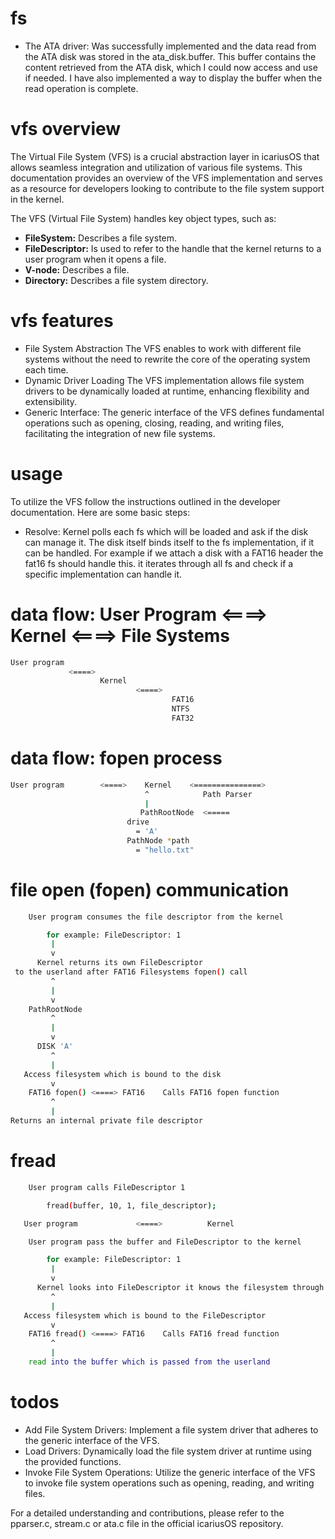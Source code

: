 # fs

* The ATA driver: Was successfully implemented and the data read from the ATA disk was stored in the ata_disk.buffer. This buffer contains the content retrieved from the ATA disk, which I could now access and use if needed. I have also implemented a way to display the buffer when the read operation is complete.

# vfs overview

The Virtual File System (VFS) is a crucial abstraction layer in icariusOS that allows seamless integration and utilization of various file systems. This documentation provides an overview of the VFS implementation and serves as a resource for developers looking to contribute to the file system support in the kernel.

The VFS (Virtual File System) handles key object types, such as:

- **FileSystem:** Describes a file system.
- **FileDescriptor:** Is used to refer to the handle that the kernel returns to a user program when it opens a file.
- **V-node:** Describes a file.
- **Directory:** Describes a file system directory.

# vfs features

* File System Abstraction
    The VFS enables to work with different file systems without the need to rewrite the core of the operating system each time.
* Dynamic Driver Loading
    The VFS implementation allows file system drivers to be dynamically loaded at runtime, enhancing flexibility and extensibility.
* Generic Interface: 
    The generic interface of the VFS defines fundamental operations such as opening, closing, reading, and writing files, facilitating the integration of new file systems.

# usage

To utilize the VFS follow the instructions outlined in the developer documentation. Here are some basic steps:

* Resolve: Kernel polls each fs which will be loaded and ask if the disk can manage it. The disk itself binds itself to the fs implementation, if it can be handled.
For example if we attach a disk with a FAT16 header the fat16 fs should handle this. it iterates through all fs and check if a specific implementation can handle it.

# data flow: User Program <====> Kernel <====> File Systems

```bash
User program 
             <====> 
                    Kernel
                            <====> 
                                    FAT16
                                    NTFS
                                    FAT32

```

# data flow: fopen process

```bash
User program        <====>    Kernel    <===============>  
                              ^            Path Parser 
                              |
                             PathRootNode  <=====
                          drive 
                            = 'A'
                          PathNode *path 
                            = "hello.txt"
```

# file open (fopen) communication

```bash
    User program consumes the file descriptor from the kernel

        for example: FileDescriptor: 1
         |
         v
      Kernel returns its own FileDescriptor 
 to the userland after FAT16 Filesystems fopen() call
         ^
         |
         v
    PathRootNode
         ^
         |
         v
      DISK 'A'
         ^
         |
   Access filesystem which is bound to the disk
         v
    FAT16 fopen() <====> FAT16    Calls FAT16 fopen function
         ^
         |
Returns an internal private file descriptor
```

# fread

```bash
    User program calls FileDescriptor 1

        fread(buffer, 10, 1, file_descriptor);

   User program             <====>          Kernel 

    User program pass the buffer and FileDescriptor to the kernel

        for example: FileDescriptor: 1
         |
         v
      Kernel looks into FileDescriptor it knows the filesystem through the filedescriptor
         ^
         |
   Access filesystem which is bound to the FileDescriptor
         v
    FAT16 fread() <====> FAT16    Calls FAT16 fread function
         ^
         |
    read into the buffer which is passed from the userland
```

# todos
                  
* Add File System Drivers: Implement a file system driver that adheres to the generic interface of the VFS.
* Load Drivers: Dynamically load the file system driver at runtime using the provided functions.
* Invoke File System Operations: Utilize the generic interface of the VFS to invoke file system operations such as opening, reading, and writing files.

For a detailed understanding and contributions, please refer to the pparser.c, stream.c or ata.c file in the official icariusOS repository.